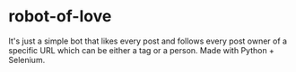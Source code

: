 # robot-of-love
It's just a simple bot that likes every post and follows every post owner of a specific URL which can be either a tag or a person. Made with Python + Selenium.
